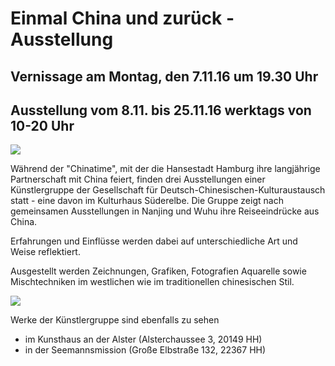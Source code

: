 # Einmal China und zurück - Ausstellung

## Vernissage am Montag, den 7.11.16 um 19.30 Uhr

## Ausstellung vom 8.11. bis 25.11.16 werktags von 10-20 Uhr

![](resources/_wsb_466x202_presse+bild.jpg)

Während der "Chinatime", mit der die Hansestadt Hamburg ihre langjährige
Partnerschaft mit China feiert, finden drei Ausstellungen einer
Künstlergruppe der Gesellschaft für Deutsch-Chinesischen-Kulturaustausch
statt - eine davon im Kulturhaus Süderelbe. Die Gruppe zeigt nach
gemeinsamen Ausstellungen in Nanjing und Wuhu ihre Reiseeindrücke aus
China.

Erfahrungen und Einflüsse werden dabei auf unterschiedliche Art und
Weise reflektiert.

Ausgestellt werden Zeichnungen, Grafiken, Fotografien Aquarelle sowie
Mischtechniken im westlichen wie im traditionellen chinesischen Stil.

![](resources/_wsb_364x381_rindfleisch_im_wok+wendland+watercolor+40+x+40+cm+$282$29.jpg)

Werke der Künstlergruppe sind ebenfalls zu sehen

-   im Kunsthaus an der Alster (Alsterchaussee 3, 20149 HH)
-   in der Seemannsmission (Große Elbstraße 132, 22367 HH)

